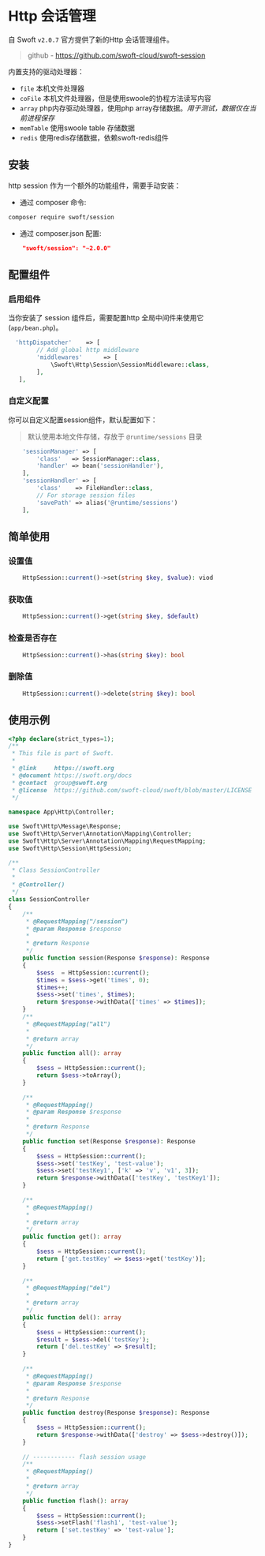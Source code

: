 # Http 会话管理

自 Swoft `v2.0.7` 官方提供了新的Http 会话管理组件。

> github - https://github.com/swoft-cloud/swoft-session

内置支持的驱动处理器：

- `file` 本机文件处理器
- `coFile` 本机文件处理器，但是使用swoole的协程方法读写内容
- `array` php内存驱动处理器，使用php array存储数据。_用于测试，数据仅在当前进程保存_
- `memTable` 使用swoole table 存储数据
- `redis` 使用redis存储数据，依赖swoft-redis组件

## 安装

http session 作为一个额外的功能组件，需要手动安装：

- 通过 composer 命令:

```bash
composer require swoft/session
```

- 通过 composer.json 配置:

```json
    "swoft/session": "~2.0.0"
```

## 配置组件

### 启用组件

当你安装了 session 组件后，需要配置http 全局中间件来使用它(`app/bean.php`)。

```php
  'httpDispatcher'    => [
        // Add global http middleware
        'middlewares'      => [
            \Swoft\Http\Session\SessionMiddleware::class,
        ],
   ],
```

### 自定义配置

你可以自定义配置session组件，默认配置如下：

> 默认使用本地文件存储，存放于 `@runtime/sessions` 目录

```php
    'sessionManager' => [
        'class'   => SessionManager::class,
        'handler' => bean('sessionHandler'),
    ],
    'sessionHandler' => [
        'class'    => FileHandler::class,
        // For storage session files
        'savePath' => alias('@runtime/sessions')
    ],
```

## 简单使用

### 设置值

```php
    HttpSession::current()->set(string $key, $value): viod
```

### 获取值

```php
    HttpSession::current()->get(string $key, $default)
```

### 检查是否存在

```php
    HttpSession::current()->has(string $key): bool
```

### 删除值

```php
    HttpSession::current()->delete(string $key): bool
```

## 使用示例

```php
<?php declare(strict_types=1);
/**
 * This file is part of Swoft.
 *
 * @link     https://swoft.org
 * @document https://swoft.org/docs
 * @contact  group@swoft.org
 * @license  https://github.com/swoft-cloud/swoft/blob/master/LICENSE
 */
 
namespace App\Http\Controller;

use Swoft\Http\Message\Response;
use Swoft\Http\Server\Annotation\Mapping\Controller;
use Swoft\Http\Server\Annotation\Mapping\RequestMapping;
use Swoft\Http\Session\HttpSession;

/**
 * Class SessionController
 *
 * @Controller()
 */
class SessionController
{
    /**
     * @RequestMapping("/session")
     * @param Response $response
     *
     * @return Response
     */
    public function session(Response $response): Response
    {
        $sess  = HttpSession::current();
        $times = $sess->get('times', 0);
        $times++;
        $sess->set('times', $times);
        return $response->withData(['times' => $times]);
    }
    /**
     * @RequestMapping("all")
     *
     * @return array
     */
    public function all(): array
    {
        $sess = HttpSession::current();
        return $sess->toArray();
    }
    
    /**
     * @RequestMapping()
     * @param Response $response
     *
     * @return Response
     */
    public function set(Response $response): Response
    {
        $sess = HttpSession::current();
        $sess->set('testKey', 'test-value');
        $sess->set('testKey1', ['k' => 'v', 'v1', 3]);
        return $response->withData(['testKey', 'testKey1']);
    }
    
    /**
     * @RequestMapping()
     *
     * @return array
     */
    public function get(): array
    {
        $sess = HttpSession::current();
        return ['get.testKey' => $sess->get('testKey')];
    }
    
    /**
     * @RequestMapping("del")
     *
     * @return array
     */
    public function del(): array
    {
        $sess = HttpSession::current();
        $result = $sess->del('testKey');
        return ['del.testKey' => $result];
    }
    
    /**
     * @RequestMapping()
     * @param Response $response
     *
     * @return Response
     */
    public function destroy(Response $response): Response
    {
        $sess = HttpSession::current();
        return $response->withData(['destroy' => $sess->destroy()]);
    }
    
    // ------------ flash session usage
    /**
     * @RequestMapping()
     *
     * @return array
     */
    public function flash(): array
    {
        $sess = HttpSession::current();
        $sess->setFlash('flash1', 'test-value');
        return ['set.testKey' => 'test-value'];
    }
}
```


